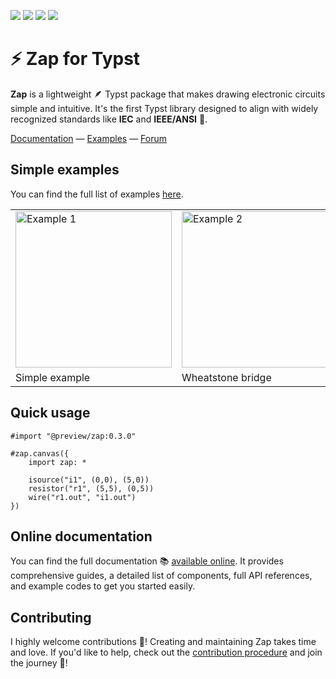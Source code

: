 ![](https://badgers.space/github/release/l0uisgrange/zap?theme=tailwind)
![](https://badgers.space/github/checks/l0uisgrange/zap?theme=tailwind)
![](https://badgers.space/github/contributors/l0uisgrange/zap?theme=tailwind)
![](https://badgers.space/github/open-issues/l0uisgrange/zap?theme=tailwind)

# ⚡️ Zap for Typst

**Zap** is a lightweight 🪶 Typst package that makes drawing electronic circuits simple and intuitive. It's the first Typst library designed to align with widely recognized standards like **IEC** and **IEEE/ANSI** 📜.

[Documentation](https://zap.grangelouis.ch) — [Examples](https://zap.grangelouis.ch/examples) — [Forum](https://github.com/l0uisgrange/zap/discussions/categories/q-a)

## Simple examples

You can find the full list of examples [here](https://zap.grangelouis.ch/examples).

<table>
<tr>
  <td>
    <img alt="Example 1" src="examples/example2.png" width="250px">
  </td>
  <td>
    <img alt="Example 2" src="examples/example1.png" width="250px">
  </td>
</tr>
<tr>
  <td>Simple example</td>
  <td>Wheatstone bridge</td>
</tr>
</table>


## Quick usage

```typst
#import "@preview/zap:0.3.0"

#zap.canvas({
    import zap: *

    isource("i1", (0,0), (5,0))
    resistor("r1", (5,5), (0,5))
    wire("r1.out", "i1.out")
})
```

## Online documentation

You can find the full documentation 📚 [available online](https://zap.grangelouis.ch). It provides comprehensive guides, a detailed list of components, full API references, and example codes to get you started easily.

## Contributing

I highly welcome contributions 🌱! Creating and maintaining Zap takes time and love. If you'd like to help, check out the [contribution procedure](https://github.com/l0uisgrange/zap/blob/main/CONTRIBUTING.md) and join the journey 🤩!
